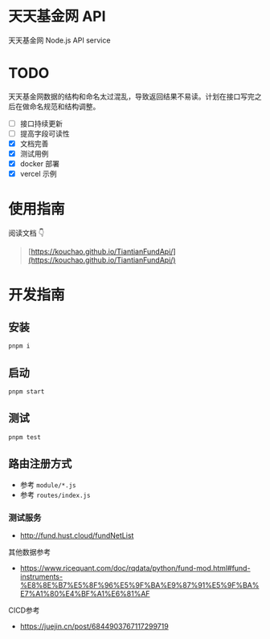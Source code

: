# 天天基金网 API

天天基金网 Node.js API service

# TODO

天天基金网数据的结构和命名太过混乱，导致返回结果不易读。计划在接口写完之后在做命名规范和结构调整。

- [ ] 接口持续更新
- [ ] 提高字段可读性
- [X] 文档完善
- [X] 测试用例
- [X] docker 部署
- [X] vercel 示例

# 使用指南

阅读文档 👇

> [https://kouchao.github.io/TiantianFundApi/](https://kouchao.github.io/TiantianFundApi/)

# 开发指南

## 安装

```
pnpm i
```

## 启动

```
pnpm start
```

## 测试

```
pnpm test
```

## 路由注册方式

- 参考 `module/*.js`
- 参考 `routes/index.js`


### 测试服务

- http://fund.hust.cloud/fundNetList


其他数据参考

- https://www.ricequant.com/doc/rqdata/python/fund-mod.html#fund-instruments-%E8%8E%B7%E5%8F%96%E5%9F%BA%E9%87%91%E5%9F%BA%E7%A1%80%E4%BF%A1%E6%81%AF



CICD参考 

- https://juejin.cn/post/6844903767117299719
